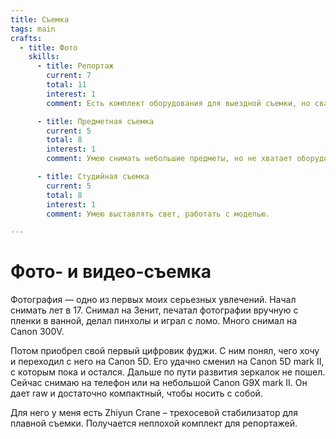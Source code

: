```yaml
---
title: Съемка
tags: main
crafts:
  - title: Фото
    skills:
      - title: Репортаж
        current: 7
        total: 11
        interest: 1
        comment: Есть комплект оборудования для выездной съемки, но свадьбы и корпоративы снимать немного надоело. Последнее время берусь иногда за различные официальные мероприятия.

      - title: Предметная съемка
        current: 5
        total: 8
        interest: 1
        comment: Умею снимать небольшие предметы, но не хватает оборудования — макро-объектива и нового светового короба

      - title: Студийная съемка
        current: 5
        total: 8
        interest: 1
        comment: Умею выставлять свет, работать с моделью.

---
```


# Фото- и видео-съемка

Фотография — одно из первых моих серьезных увлечений. Начал снимать лет в 17. Снимал на Зенит, печатал фотографии вручную с пленки в ванной, делал пинхолы и играл с ломо. Много снимал на Canon 300V.

Потом приобрел свой первый цифровик фуджи. С ним понял, чего хочу и переходил с него на Canon 5D. Его удачно сменил на Canon 5D mark II, с которым пока и остался. Дальше по пути развития зеркалок не пошел. Сейчас снимаю на телефон или на небольшой Canon G9X mark II.  Он дает raw и достаточно компактный, чтобы носить с собой.

Для него у меня есть Zhiyun Crane – трехосевой стабилизатор для плавной съемки. Получается неплохой комплект для репортажей. 

<my-area :area="$frontmatter" />
